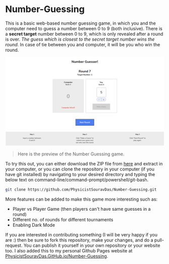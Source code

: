 # Number-Guessing
This is a basic web-based number guessing game, in which you and the computer need to guess a number between 0 to 9 (both inclusive). 
There is a **secret target** number between 0 to 9, which is only revealed after a round is over. *The guess which is closest to the secret target number wins the round*. In case of tie between you and computer, it will be you who win the round.

![Preview of the Game](https://raw.githubusercontent.com/PhysicistSouravDas/Number-Guessing/master/Images/preview1.PNG)    
> Here is the preview of the Number Guessing game.

To try this out, you can either download the ZIP file from [here](https://github.com/PhysicistSouravDas/Number-Guessing/archive/master.zip) and extract in your computer, or you can clone the repository in your computer (if you have git installed) by navigating to your desired directory and typing the below text on command-line/command-prompt/powershell/git-bash.
```bash
git clone https://github.com/PhysicistSouravDas/Number-Guessing.git
```

More features can be added to make this game more interesting such as:
* Player vs Player Game (then players can't have same guesses in a round)
* Different no. of rounds for different tournaments
* Enabling Dark Mode

If you are interested in contributing something (I will be very happy if you are :) then be sure to fork this repository, make your changes, and do a pull-request. You can publish it yourself in your own repository or your website too. I also added this to my personal Github Pages website at [PhysicistSouravDas.GitHub.io/Number-Guessing](https://physicistsouravdas.github.io/Number-Guessing).